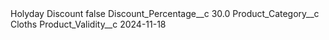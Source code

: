 <?xml version="1.0" encoding="UTF-8"?>
<CustomMetadata xmlns="http://soap.sforce.com/2006/04/metadata" xmlns:xsi="http://www.w3.org/2001/XMLSchema-instance" xmlns:xsd="http://www.w3.org/2001/XMLSchema">
    <label>Holyday Discount</label>
    <protected>false</protected>
    <values>
        <field>Discount_Percentage__c</field>
        <value xsi:type="xsd:double">30.0</value>
    </values>
    <values>
        <field>Product_Category__c</field>
        <value xsi:type="xsd:string">Cloths</value>
    </values>
    <values>
        <field>Product_Validity__c</field>
        <value xsi:type="xsd:date">2024-11-18</value>
    </values>
</CustomMetadata>
